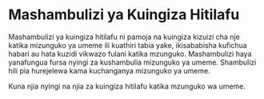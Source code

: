 # Mashambulizi ya Kuingiza Hitilafu

Mashambulizi ya kuingiza hitilafu ni pamoja na kuingiza kizuizi cha nje katika mizunguko ya umeme ili kuathiri tabia yake, ikisababisha kufichua habari au hata kuzidi vikwazo fulani katika mzunguko. Mashambulizi haya yanafungua fursa nyingi za kushambulia mizunguko ya umeme. Shambulizi hili pia hurejelewa kama kuchanganya mizunguko ya umeme.

Kuna njia nyingi na njia za kuingiza hitilafu katika mzunguko wa umeme.

